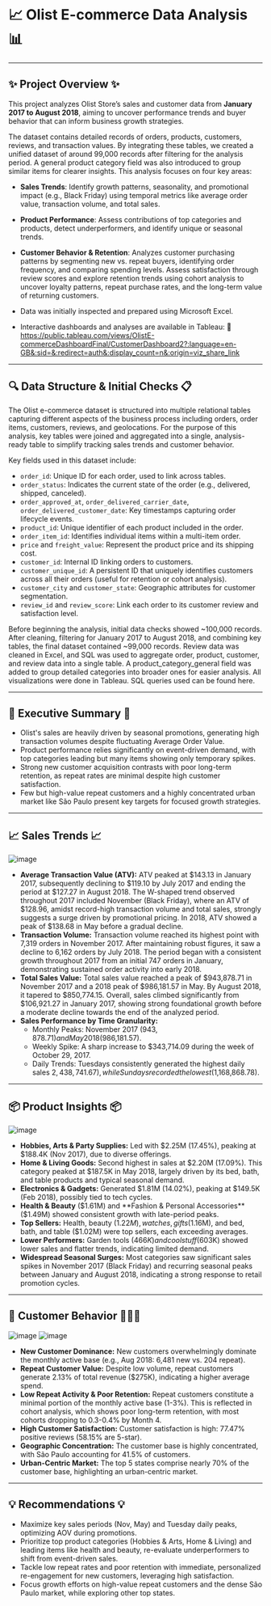 # 📈 Olist E-commerce Data Analysis 📊

---

## ✨ Project Overview ✨

This project analyzes Olist Store’s sales and customer data from **January 2017 to August 2018**, aiming to uncover performance trends and buyer behavior that can inform business growth strategies.

The dataset contains detailed records of orders, products, customers, reviews, and transaction values. By integrating these tables, we created a unified dataset of around 99,000 records after filtering for the analysis period. A general product category field was also introduced to group similar items for clearer insights. This analysis focuses on four key areas:
* **Sales Trends**: Identify growth patterns, seasonality, and promotional impact (e.g., Black Friday) using temporal metrics like average order value, transaction volume, and total sales.
* **Product Performance**: Assess contributions of top categories and products, detect underperformers, and identify unique or seasonal trends.
* **Customer Behavior & Retention**: Analyzes customer purchasing patterns by segmenting new vs. repeat buyers, identifying order frequency, and comparing spending levels. Assess satisfaction through review scores and explore retention trends using cohort analysis to uncover loyalty patterns, repeat purchase rates, and the long-term value of returning customers.

* Data was initially inspected and prepared using Microsoft Excel.
* Interactive dashboards and analyses are available in Tableau: 🔗 https://public.tableau.com/views/OlistE-commerceDashboardFinal/CustomerDashboard2?:language=en-GB&:sid=&:redirect=auth&:display_count=n&:origin=viz_share_link

---

## 🔍 Data Structure & Initial Checks 📋

The Olist e-commerce dataset is structured into multiple relational tables capturing different aspects of the business process including orders, order items, customers, reviews, and geolocations. For the purpose of this analysis, key tables were joined and aggregated into a single, analysis-ready table to simplify tracking sales trends and customer behavior.

Key fields used in this dataset include:

* `order_id`: Unique ID for each order, used to link across tables.
* `order_status`: Indicates the current state of the order (e.g., delivered, shipped, canceled).
* `order_approved_at`, `order_delivered_carrier_date`, `order_delivered_customer_date`: Key timestamps capturing order lifecycle events.
* `product_id`: Unique identifier of each product included in the order.
* `order_item_id`: Identifies individual items within a multi-item order.
* `price` and `freight_value`: Represent the product price and its shipping cost.
* `customer_id`: Internal ID linking orders to customers.
* `customer_unique_id`: A persistent ID that uniquely identifies customers across all their orders (useful for retention or cohort analysis).
* `customer_city` and `customer_state`: Geographic attributes for customer segmentation.
* `review_id` and `review_score`: Link each order to its customer review and satisfaction level.

Before beginning the analysis, initial data checks showed ~100,000 records. After cleaning, filtering for January 2017 to August 2018, and combining key tables, the final dataset contained ~99,000 records. Review data was cleaned in Excel, and SQL was used to aggregate order, product, customer, and review data into a single table. A product_category_general field was added to group detailed categories into broader ones for easier analysis. All visualizations were done in Tableau. SQL queries used can be found here.

---

## 🌟 Executive Summary 🌟

* Olist's sales are heavily driven by seasonal promotions, generating high transaction volumes despite fluctuating Average Order Value.
* Product performance relies significantly on event-driven demand, with top categories leading but many items showing only temporary spikes.
* Strong new customer acquisition contrasts with poor long-term retention, as repeat rates are minimal despite high customer satisfaction.
* Few but high-value repeat customers and a highly concentrated urban market like São Paulo present key targets for focused growth strategies.

---

## 📈 Sales Trends 📈
![image](https://github.com/user-attachments/assets/383c3187-4e16-44c7-963d-b0c0473f2323)
* **Average Transaction Value (ATV):** ATV peaked at $143.13 in January 2017, subsequently declining to $119.10 by July 2017 and ending the period at $127.27 in August 2018. The W-shaped trend observed throughout 2017 included November (Black Friday), where an ATV of $128.96, amidst record-high transaction volume and total sales, strongly suggests a surge driven by promotional pricing. In 2018, ATV showed a peak of $138.68 in May before a gradual decline.
* **Transaction Volume:** Transaction volume reached its highest point with 7,319 orders in November 2017. After maintaining robust figures, it saw a decline to 6,162 orders by July 2018. The period began with a consistent growth throughout 2017 from an initial 747 orders in January, demonstrating sustained order activity into early 2018.
* **Total Sales Value:** Total sales value reached a peak of $943,878.71 in November 2017 and a 2018 peak of $986,181.57 in May. By August 2018, it tapered to $850,774.15. Overall, sales climbed significantly from $106,921.27 in January 2017, showing strong foundational growth before a moderate decline towards the end of the analyzed period.
* **Sales Performance by Time Granularity:**
    * Monthly Peaks: November 2017 ($943,878.71) and May 2018 ($986,181.57).
    * Weekly Spike: A sharp increase to $343,714.09 during the week of October 29, 2017.
    * Daily Trends: Tuesdays consistently generated the highest daily sales $2,438,741.67), while Sundays recorded the lowest ($1,168,868.78).

---

## 📦 Product Insights 📦
![image](https://github.com/user-attachments/assets/0f1cd55e-26b7-492f-b1fe-9ce52d39dfa1)
* **Hobbies, Arts & Party Supplies:** Led with $2.25M (17.45%), peaking at $188.4K (Nov 2017), due to diverse offerings.
* **Home & Living Goods:** Second highest in sales at $2.20M (17.09%). This category peaked at $187.5K in May 2018, largely driven by its bed, bath, and table products and typical seasonal demand.
* **Electronics & Gadgets:** Generated $1.81M (14.02%), peaking at $149.5K (Feb 2018), possibly tied to tech cycles.
* **Health & Beauty** ($1.61M) and **Fashion & Personal Accessories** ($1.49M) showed consistent growth with late-period peaks.
* **Top Sellers:** Health, beauty ($1.22M), watches, gifts ($1.16M), and bed, bath, and table ($1.02M) were top sellers, each exceeding averages.
* **Lower Performers:** Garden tools ($466K) and cool stuff ($603K) showed lower sales and flatter trends, indicating limited demand.
* **Widespread Seasonal Surges:** Most categories saw significant sales spikes in November 2017 (Black Friday) and recurring seasonal peaks between January and August 2018, indicating a strong response to retail promotion cycles.

---

## 🤝 Customer Behavior 🧑‍🤝‍🧑
![image](https://github.com/user-attachments/assets/fd519516-34c9-4e30-9146-2f7b138f71d0)
![image](https://github.com/user-attachments/assets/16bf883b-03d1-47ad-8c1c-7510d91f06d6)
* **New Customer Dominance:** New customers overwhelmingly dominate the monthly active base (e.g., Aug 2018: 6,481 new vs. 204 repeat).
* **Repeat Customer Value:** Despite low volume, repeat customers generate 2.13% of total revenue ($275K), indicating a higher average spend.
* **Low Repeat Activity & Poor Retention:** Repeat customers constitute a minimal portion of the monthly active base (1-3%). This is reflected in cohort analysis, which shows poor long-term retention, with most cohorts dropping to 0.3-0.4% by Month 4.
* **High Customer Satisfaction:** Customer satisfaction is high: 77.47% positive reviews (58.15% are 5-star).
* **Geographic Concentration:** The customer base is highly concentrated, with São Paulo accounting for 41.5% of customers.
* **Urban-Centric Market:** The top 5 states comprise nearly 70% of the customer base, highlighting an urban-centric market.

---

## 💡 Recommendations 💡

* Maximize key sales periods (Nov, May) and Tuesday daily peaks, optimizing AOV during promotions.
* Prioritize top product categories (Hobbies & Arts, Home & Living) and leading items like health and beauty, re-evaluate underperformers to shift from event-driven sales.
* Tackle low repeat rates and poor retention with immediate, personalized re-engagement for new customers, leveraging high satisfaction.
* Focus growth efforts on high-value repeat customers and the dense São Paulo market, while exploring other top states.
